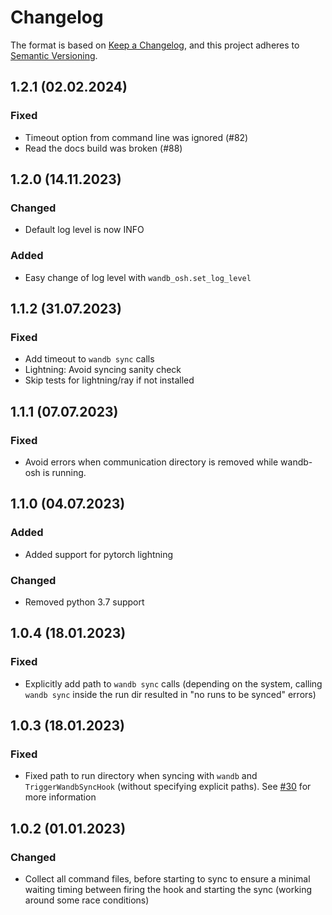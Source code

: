 # Changelog

The format is based on [Keep a Changelog](https://keepachangelog.com/en/1.0.0/),
and this project adheres to [Semantic Versioning](https://semver.org/spec/v2.0.0.html).

## 1.2.1 (02.02.2024)

### Fixed

- Timeout option from command line was ignored (#82)
- Read the docs build was broken (#88)

## 1.2.0 (14.11.2023)

### Changed

- Default log level is now INFO

### Added

- Easy change of log level with `wandb_osh.set_log_level`

## 1.1.2 (31.07.2023)

### Fixed

- Add timeout to `wandb sync` calls
- Lightning: Avoid syncing sanity check
- Skip tests for lightning/ray if not installed

## 1.1.1 (07.07.2023)

### Fixed

- Avoid errors when communication directory is removed while wandb-osh is
  running.

## 1.1.0 (04.07.2023)

### Added

- Added support for pytorch lightning

### Changed

- Removed python 3.7 support

## 1.0.4 (18.01.2023)

### Fixed

- Explicitly add path to `wandb sync` calls (depending on the system, calling
  `wandb sync` inside the run dir resulted in "no runs to be synced" errors)

## 1.0.3 (18.01.2023)

### Fixed

- Fixed path to run directory when syncing with `wandb` and `TriggerWandbSyncHook`
  (without specifying explicit paths). See [#30](https://github.com/klieret/wandb-offline-sync-hook/issues/30)
  for more information

## 1.0.2 (01.01.2023)

### Changed

- Collect all command files, before starting to sync to ensure a minimal waiting
  timing between firing the hook and starting the sync (working around some
  race conditions)

